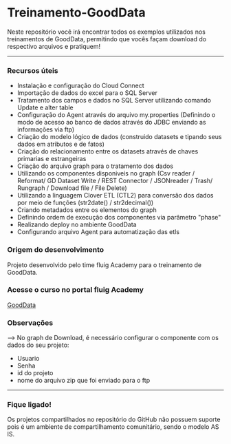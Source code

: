 # Treinamento-GoodData

Neste repositório você irá encontrar todos os exemplos utilizados nos treinamentos de GoodData, permitindo que vocês façam download do respectivo arquivos e pratiquem!

---------------------------------------------------------------------------------------------------------------------------------

### Recursos úteis

* Instalação e configuração do Cloud Connect
* Importação de dados do excel para o SQL Server
* Tratamento dos campos e dados no SQL Server utilizando comando Update e alter table
* Configuração do Agent através do arquivo my.properties (Definindo o modo de acesso ao banco de dados através do JDBC enviando as informações via ftp) 
* Criação do modelo lógico de dados (construido datasets e tipando seus dados em atributos e de fatos)
* Criação do relacionamento entre os datasets através de chaves primarias e estrangeiras
* Criação do arquivo graph para o tratamento dos dados
* Utilizando os componentes disponiveis no graph (Csv reader / Reformat/ GD Dataset Write / REST Connector / JSONreader / Trash/ Rungraph / Download file / File Delete) 
* Utilizando a linguagem Clover ETL (CTL2) para conversão dos dados por meio de funções (str2date() / str2decimal())
* Criando metadados entre os elementos do graph
* Definindo ordem de execução dos componentes via parâmetro "phase"
* Realizando deploy no ambiente GoodData
* Configurando arquivo Agent para automatização das etls

### Origem do desenvolvimento

Projeto desenvolvido pelo time fluig Academy para o treinamento de GoodData.

###  Acesse o curso no portal fluig Academy

[GoodData](http://academy.fluig.com/ng/student/courses/gooddata/)

### Observações

--> No graph de Download, é necessário configurar o componente com os dados do seu projeto: 
  * Usuario
  * Senha
  * id do projeto 
  * nome do arquivo zip que foi enviado para o ftp

------------------------------------------------------------------------------------------------------------------------------------



### Fique ligado!

Os projetos compartilhados no repositório do GitHub não possuem suporte pois é um ambiente de compartilhamento comunitário, sendo o modelo AS IS.  
